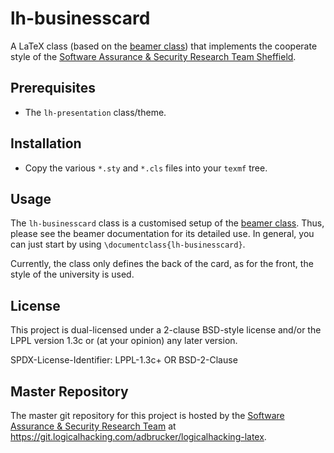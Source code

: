# lh-businesscard

A LaTeX class (based on the [beamer class](https://www.ctan.org/pkg/beamer)) 
that implements the cooperate style of the
[Software Assurance & Security Research Team Sheffield](https://logialhacking.com).

## Prerequisites 

* The `lh-presentation` class/theme.

## Installation 

* Copy the various `*.sty` and `*.cls` files into your `texmf` tree. 

## Usage

The `lh-businesscard` class is a customised setup of the 
[beamer class](https://www.ctan.org/pkg/beamer).  Thus, please see the
beamer documentation for its detailed use. In general, you can just 
start by using `\documentclass{lh-businesscard}`.

Currently, the class only defines the back of the card, as for the front, 
the style of the university is used. 

## License

This project is dual-licensed under a 2-clause BSD-style license and/or 
the LPPL version 1.3c or (at your opinion) any later version. 

SPDX-License-Identifier: LPPL-1.3c+ OR BSD-2-Clause

## Master Repository

The master git repository for this project is hosted by the [Software
Assurance & Security Research Team](https://logicalhacking.com) at
<https://git.logicalhacking.com/adbrucker/logicalhacking-latex>.
